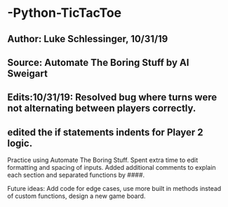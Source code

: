 # -Python-TicTacToe

## Author: Luke Schlessinger, 10/31/19
## Source: Automate The Boring Stuff by Al Sweigart
## Edits:10/31/19: Resolved bug where turns were not alternating between players correctly.
##                  edited the if statements indents for Player 2 logic.

Practice using Automate The Boring Stuff. Spent extra time to edit formatting and spacing of inputs. Added additional comments to explain each section and separated functions by ####. 

Future ideas: Add code for edge cases, use more built in methods instead of custom functions, design a new game board. 
